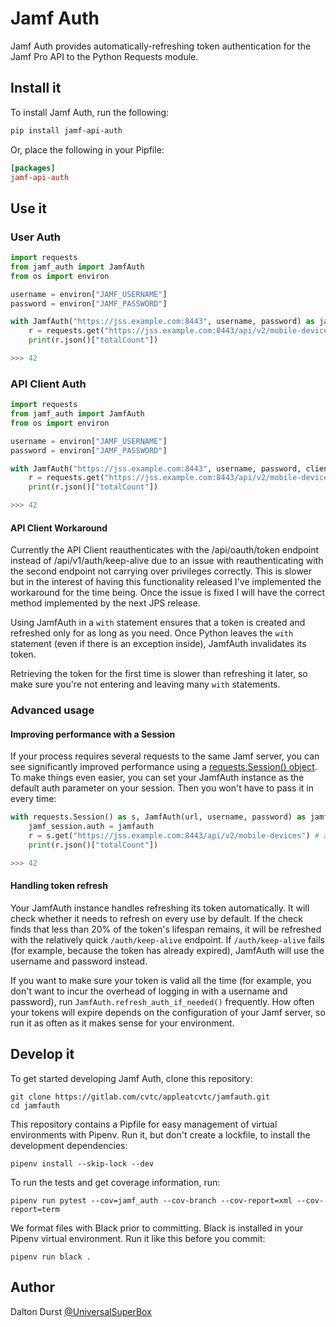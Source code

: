 # Jamf Auth

Jamf Auth provides automatically-refreshing token authentication for the Jamf Pro API to the Python Requests module.

## Install it

To install Jamf Auth, run the following:

```sh
pip install jamf-api-auth
```

Or, place the following in your Pipfile:

```toml
[packages]
jamf-api-auth
```

## Use it

### User Auth

```python
import requests
from jamf_auth import JamfAuth
from os import environ

username = environ["JAMF_USERNAME"]
password = environ["JAMF_PASSWORD"]

with JamfAuth("https://jss.example.com:8443", username, password) as jamfauth:
    r = requests.get("https://jss.example.com:8443/api/v2/mobile-devices", auth=jamfauth)
    print(r.json()["totalCount"])

>>> 42
```

### API Client Auth

```python
import requests
from jamf_auth import JamfAuth
from os import environ

username = environ["JAMF_USERNAME"]
password = environ["JAMF_PASSWORD"]

with JamfAuth("https://jss.example.com:8443", username, password, client=True) as jamfauth:
    r = requests.get("https://jss.example.com:8443/api/v2/mobile-devices", auth=jamfauth)
    print(r.json()["totalCount"])

>>> 42
```

#### API Client Workaround
Currently the API Client reauthenticates with the /api/oauth/token endpoint instead of /api/v1/auth/keep-alive due to an issue with reauthenticating with the second endpoint not carrying over privileges correctly. This is slower but in the interest of having this functionality released I've implemented the workaround for the time being. Once the issue is fixed I will have the correct method implemented by the next JPS release.

Using JamfAuth in a `with` statement ensures that a token is created and refreshed only for as long as you need. Once Python leaves the `with` statement (even if there is an exception inside), JamfAuth invalidates its token.

Retrieving the token for the first time is slower than refreshing it later, so make sure you're not entering and leaving many `with` statements.

### Advanced usage

#### Improving performance with a Session

If your process requires several requests to the same Jamf server, you can see significantly improved performance using a [requests.Session() object](https://requests.readthedocs.io/en/master/user/advanced/). To make things even easier, you can set your JamfAuth instance as the default auth parameter on your session. Then you won't have to pass it in every time:

```python
with requests.Session() as s, JamfAuth(url, username, password) as jamfauth:
    jamf_session.auth = jamfauth
    r = s.get("https://jss.example.com:8443/api/v2/mobile-devices") # auth= is gone!
    print(r.json()["totalCount"])

>>> 42
```

#### Handling token refresh

Your JamfAuth instance handles refreshing its token automatically. It will check whether it needs to refresh on every use by default. If the check finds that less than 20% of the token's lifespan remains, it will be refreshed with the relatively quick `/auth/keep-alive` endpoint. If `/auth/keep-alive` fails (for example, because the token has already expired), JamfAuth will use the username and password instead.

If you want to make sure your token is valid all the time (for example, you don't want to incur the overhead of logging in with a username and password), run `JamfAuth.refresh_auth_if_needed()` frequently. How often your tokens will expire depends on the configuration of your Jamf server, so run it as often as it makes sense for your environment.

## Develop it

To get started developing Jamf Auth, clone this repository:

```
git clone https://gitlab.com/cvtc/appleatcvtc/jamfauth.git
cd jamfauth
```

This repository contains a Pipfile for easy management of virtual environments
with Pipenv. Run it, but don't create a lockfile, to install the development
dependencies:

```
pipenv install --skip-lock --dev
```

To run the tests and get coverage information, run:

```
pipenv run pytest --cov=jamf_auth --cov-branch --cov-report=xml --cov-report=term
```

We format files with Black prior to committing. Black is installed in your
Pipenv virtual environment. Run it like this before you commit:

```
pipenv run black .
```

## Author

Dalton Durst [@UniversalSuperBox](https://github.com/UniversalSuperBox)